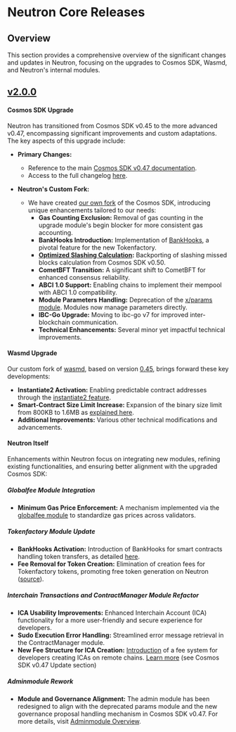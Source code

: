 # Neutron Core Releases

## Overview

This section provides a comprehensive overview of the significant changes and updates in Neutron, focusing on the upgrades to Cosmos SDK, Wasmd, and Neutron's internal modules.

## [v2.0.0](https://github.com/neutron-org/neutron/releases/tag/v2.0.0)

#### Cosmos SDK Upgrade

Neutron has transitioned from Cosmos SDK v0.45 to the more advanced v0.47, encompassing significant improvements and custom adaptations. The key aspects of this upgrade include:

- **Primary Changes:**
    - Reference to the main [Cosmos SDK v0.47 documentation](https://docs.cosmos.network/v0.47/learn/intro/overview).
    - Access to the full changelog [here](https://github.com/cosmos/cosmos-sdk/blob/v0.47.6/CHANGELOG.md).

- **Neutron's Custom Fork:**
    - We have created [our own fork](https://github.com/neutron-org/cosmos-sdk) of the Cosmos SDK, introducing unique enhancements tailored to our needs:
        - **Gas Counting Exclusion:** Removal of gas counting in the upgrade module's begin blocker for more consistent gas accounting.
        - **BankHooks Introduction:** Implementation of [BankHooks](https://github.com/neutron-org/cosmos-sdk/pull/2), a pivotal feature for the new Tokenfactory.
        - **[Optimized Slashing Calculation](https://github.com/neutron-org/cosmos-sdk/pull/5):** Backporting of slashing missed blocks calculation from Cosmos SDK v0.50.
        - **CometBFT Transition:** A significant shift to CometBFT for enhanced consensus reliability.
        - **ABCI 1.0 Support:** Enabling chains to implement their mempool with ABCI 1.0 compatibility.
        - **Module Parameters Handling:** Deprecation of the [x/params module](https://docs.cosmos.network/v0.47/modules/params). Modules now manage parameters directly.
        - **IBC-Go Upgrade:** Moving to ibc-go v7 for improved inter-blockchain communication.
        - **Technical Enhancements:** Several minor yet impactful technical improvements.

#### Wasmd Upgrade

Our custom fork of [wasmd](https://github.com/neutron-org/wasmd), based on version [0.45](https://github.com/CosmWasm/wasmd/blob/main/CHANGELOG.md), brings forward these key developments:

- **Instantiate2 Activation:** Enabling predictable contract addresses through the [instantiate2 feature](https://docs.rs/cosmwasm-std/1.2.1/cosmwasm_std/fn.instantiate2_address.html).
- **Smart-Contract Size Limit Increase:** Expansion of the binary size limit from 800KB to 1.6MB as [explained here](https://github.com/neutron-org/neutron/pull/320).
- **Additional Improvements:** Various other technical modifications and advancements.

#### Neutron Itself

Enhancements within Neutron focus on integrating new modules, refining existing functionalities, and ensuring better alignment with the upgraded Cosmos SDK:

##### Globalfee Module Integration

- **Minimum Gas Price Enforcement:** A mechanism implemented via the [globalfee module](https://github.com/cosmos/gaia/blob/feat/sdk-47-ibc-7/docs/modules/globalfee.md) to standardize gas prices across validators.

##### Tokenfactory Module Update

- **BankHooks Activation:** Introduction of BankHooks for smart contracts handling token transfers, as detailed [here](neutron/modules/3rdparty/osmosis/ibc-hooks/overview).
- **Fee Removal for Token Creation:** Elimination of creation fees for Tokenfactory tokens, promoting free token generation on Neutron ([source](https://github.com/neutron-org/neutron/blob/e605ed3db4381994ee8185ba4a0ff0877d34e67f/app/upgrades/v2.0.0/upgrades.go#L157)).

##### Interchain Transactions and ContractManager Module Refactor

- **ICA Usability Improvements:** Enhanced Interchain Account (ICA) functionality for a more user-friendly and secure experience for developers.
- **Sudo Execution Error Handling:** Streamlined error message retrieval in the ContractManager module.
- **New Fee Structure for ICA Creation:** [Introduction](https://github.com/neutron-org/neutron/pull/334) of a fee system for developers creating ICAs on remote chains. [Learn more](neutron/modules/interchain-txs/messages) (see Cosmos SDK v0.47 Update section)

##### Adminmodule Rework

- **Module and Governance Alignment:** The admin module has been redesigned to align with the deprecated params module and the new governance proposal handling mechanism in Cosmos SDK v0.47. For more details, visit [Adminmodule Overview](/neutron/modules/admin-module/overview#challenges-related-to-cosmos-sdk-047).

